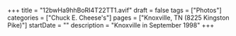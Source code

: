 +++
title = "12bwHa9hhBoRI4T22TT1.avif"
draft = false
tags = ["Photos"]
categories = ["Chuck E. Cheese's"]
pages = ["Knoxville, TN (8225 Kingston Pike)"]
startDate = ""
description = "Knoxville in September 1998"
+++
